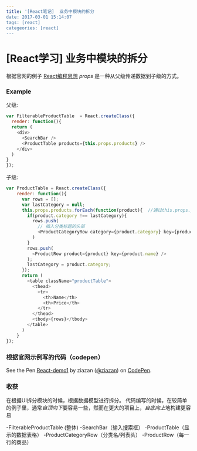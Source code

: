 ```yaml
---
title: '[React笔记]  业务中模块的拆分
date: 2017-03-01 15:14:07
tags: [react]
categeories: [react]
---
```

# [React学习]  业务中模块的拆分

根据官网的例子 [React编程思想](http://reactjs.cn/react/docs/thinking-in-react-zh-CN.html)
*props* 是一种从父级传递数据到子级的方式。
### Example
父级:
```javascript
var FilterableProductTable  = React.createClass({
  render: function(){
  return (
    <div>
      <SearchBar />
      <ProductTable products={this.props.products} />
    </div>
  )
}
});
```
子级:
```javascript
var ProductTable = React.createClass({
    render: function(){
      var rows = [];
      var lastCategory = null;
      this.props.products.forEach(function(product){  //通过this.props.products 来获取父级传过来的数据
        if(product.category !== lastCategory){
          rows.push(
            // 插入分类标题的头部
            <ProductCategoryRow category={product.category} key={product.category} />
          )
        }
        rows.push(
          <ProductRow product={product} key={product.name} />
        );
        lastCategory = product.category;
      });
      return (
        <table className="productTable">
          <thead>
            <tr>
              <th>Name</th>
              <th>Price</th>
            </tr>
          </thead>
          <tbody>{rows}</tbody>
        </table>
      )
    }
});
```
### 根据官网示例写的代码（codepen）
<p data-height="265" data-theme-id="0" data-slug-hash="yMYwXm" data-default-tab="js" data-user="ziazan" data-embed-version="2" data-pen-title="React-demo1" class="codepen">See the Pen <a href="http://codepen.io/ziazan/pen/yMYwXm/">React-demo1</a> by ziazan (<a href="http://codepen.io/ziazan">@ziazan</a>) on <a href="http://codepen.io">CodePen</a>.</p>
<script async src="https://production-assets.codepen.io/assets/embed/ei.js"></script>

### 收获
在根据UI拆分模块的时候，根据数据模型进行拆分。
代码编写的时候，在较简单的例子里，通常*自顶向下*要容易一些，然而在更大的项目上，*自底向上*地构建更容易

-FilterableProductTable  (整体)
 -SearchBar（输入搜索框）
 -ProductTable（显示的数据表格）
   -ProductCategoryRow（分类名/列表头）
   -ProductRow（每一行的商品）



